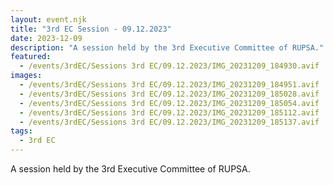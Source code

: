 ```yaml
---
layout: event.njk
title: "3rd EC Session - 09.12.2023"
date: 2023-12-09
description: "A session held by the 3rd Executive Committee of RUPSA."
featured:
  - /events/3rdEC/Sessions 3rd EC/09.12.2023/IMG_20231209_184930.avif
images:
  - /events/3rdEC/Sessions 3rd EC/09.12.2023/IMG_20231209_184951.avif
  - /events/3rdEC/Sessions 3rd EC/09.12.2023/IMG_20231209_185028.avif
  - /events/3rdEC/Sessions 3rd EC/09.12.2023/IMG_20231209_185054.avif
  - /events/3rdEC/Sessions 3rd EC/09.12.2023/IMG_20231209_185112.avif
  - /events/3rdEC/Sessions 3rd EC/09.12.2023/IMG_20231209_185137.avif
tags:
  - 3rd EC
---
```


A session held by the 3rd Executive Committee of RUPSA.
